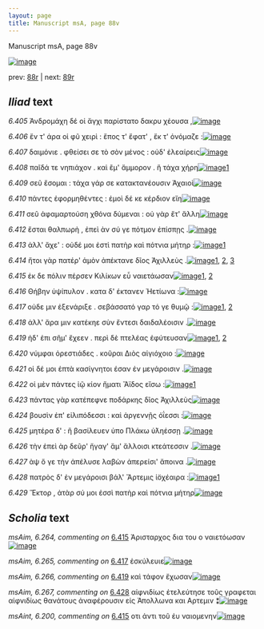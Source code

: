 ```yaml
---
layout: page
title: Manuscript msA, page 88v
---
```


Manuscript msA, page 88v

[![image](http://www.homermultitext.org/iipsrv?OBJ=IIP,1.0&FIF=/project/homer/pyramidal/deepzoom/hmt/vaimg/2017a/VA088VN_0591.tif&WID=100&CVT=JPEG)](http://www.homermultitext.org/ict2/?urn=urn:cite2:hmt:vaimg.2017a:VA088VN_0591)

prev:  [88r](../88r/) | next:  [89r](../89r/)

## *Iliad* text

*6.405* <a id="6.405"/> Ἀνδρομάχη δέ οἱ ἄγχι παρίστατο δακρυ χέουσα ,[![image](http://www.homermultitext.org/iipsrv?OBJ=IIP,1.0&FIF=/project/homer/pyramidal/deepzoom/hmt/vaimg/2017a/VA088VN_0591.tif&RGN=0.422,0.2171,0.467,0.0398&WID=1000&CVT=JPEG)](http://www.homermultitext.org/ict2/?urn=urn:cite2:hmt:vaimg.2017a:VA088VN_0591@0.422,0.2171,0.467,0.0398)

*6.406* <a id="6.406"/> ἔν τ' άρα οἱ φῦ χειρὶ : ἔπος τ' ἔφατ' , ἔκ τ' ὀνόμαζε :[![image](http://www.homermultitext.org/iipsrv?OBJ=IIP,1.0&FIF=/project/homer/pyramidal/deepzoom/hmt/vaimg/2017a/VA088VN_0591.tif&RGN=0.43,0.2419,0.467,0.0346&WID=1000&CVT=JPEG)](http://www.homermultitext.org/ict2/?urn=urn:cite2:hmt:vaimg.2017a:VA088VN_0591@0.43,0.2419,0.467,0.0346)

*6.407* <a id="6.407"/> δαιμόνιε . φθείσει σε τὸ σὸν μένος : οὐδ' ἐλεαίρεις[![image](http://www.homermultitext.org/iipsrv?OBJ=IIP,1.0&FIF=/project/homer/pyramidal/deepzoom/hmt/vaimg/2017a/VA088VN_0591.tif&RGN=0.434,0.2615,0.467,0.0346&WID=1000&CVT=JPEG)](http://www.homermultitext.org/ict2/?urn=urn:cite2:hmt:vaimg.2017a:VA088VN_0591@0.434,0.2615,0.467,0.0346)

*6.408* <a id="6.408"/> παῖδά τε νηπιάχον . καὶ ἒμ' ἄμμορον . ἣ τάχα χήρη[![image](http://www.homermultitext.org/iipsrv?OBJ=IIP,1.0&FIF=/project/homer/pyramidal/deepzoom/hmt/vaimg/2017a/VA088VN_0591.tif&RGN=0.432,0.2817,0.467,0.0346&WID=1000&CVT=JPEG)](http://www.homermultitext.org/ict2/?urn=urn:cite2:hmt:vaimg.2017a:VA088VN_0591@0.432,0.2817,0.467,0.0346)[1](#msAim_6.263)

*6.409* <a id="6.409"/> σεῦ ἔσομαι : τάχα γάρ σε κατακτανέουσιν Ἀχαιοὶ[![image](http://www.homermultitext.org/iipsrv?OBJ=IIP,1.0&FIF=/project/homer/pyramidal/deepzoom/hmt/vaimg/2017a/VA088VN_0591.tif&RGN=0.434,0.299,0.467,0.0346&WID=1000&CVT=JPEG)](http://www.homermultitext.org/ict2/?urn=urn:cite2:hmt:vaimg.2017a:VA088VN_0591@0.434,0.299,0.467,0.0346)

*6.410* <a id="6.410"/> πάντες ἐφορμηθέντες : ἐμοὶ δέ κε κέρδιον εἴη[![image](http://www.homermultitext.org/iipsrv?OBJ=IIP,1.0&FIF=/project/homer/pyramidal/deepzoom/hmt/vaimg/2017a/VA088VN_0591.tif&RGN=0.433,0.3186,0.467,0.0346&WID=1000&CVT=JPEG)](http://www.homermultitext.org/ict2/?urn=urn:cite2:hmt:vaimg.2017a:VA088VN_0591@0.433,0.3186,0.467,0.0346)

*6.411* <a id="6.411"/> σεῦ ἀφαμαρτούση χθόνα δύμεναι : οὐ γὰρ ἔτ' ἄλλη[![image](http://www.homermultitext.org/iipsrv?OBJ=IIP,1.0&FIF=/project/homer/pyramidal/deepzoom/hmt/vaimg/2017a/VA088VN_0591.tif&RGN=0.43,0.3388,0.467,0.0308&WID=1000&CVT=JPEG)](http://www.homermultitext.org/ict2/?urn=urn:cite2:hmt:vaimg.2017a:VA088VN_0591@0.43,0.3388,0.467,0.0308)

*6.412* <a id="6.412"/> ἔσται θαλπωρὴ , ἐπεὶ ὰν σύ γε πότμον ἐπίσπῃς .[![image](http://www.homermultitext.org/iipsrv?OBJ=IIP,1.0&FIF=/project/homer/pyramidal/deepzoom/hmt/vaimg/2017a/VA088VN_0591.tif&RGN=0.428,0.3591,0.467,0.0308&WID=1000&CVT=JPEG)](http://www.homermultitext.org/ict2/?urn=urn:cite2:hmt:vaimg.2017a:VA088VN_0591@0.428,0.3591,0.467,0.0308)

*6.413* <a id="6.413"/> ἀλλ' ἄχε' : οὐδέ μοι ἐστὶ πατὴρ καὶ πότνια μήτηρ :[![image](http://www.homermultitext.org/iipsrv?OBJ=IIP,1.0&FIF=/project/homer/pyramidal/deepzoom/hmt/vaimg/2017a/VA088VN_0591.tif&RGN=0.428,0.3787,0.467,0.0308&WID=1000&CVT=JPEG)](http://www.homermultitext.org/ict2/?urn=urn:cite2:hmt:vaimg.2017a:VA088VN_0591@0.428,0.3787,0.467,0.0308)[1](#msAil_6.A23)

*6.414* <a id="6.414"/> ἤτοι γὰρ πατέρ' ἁμὸν ἀπέκτανε δῖος Ἀχιλλεὺς .[![image](http://www.homermultitext.org/iipsrv?OBJ=IIP,1.0&FIF=/project/homer/pyramidal/deepzoom/hmt/vaimg/2017a/VA088VN_0591.tif&RGN=0.427,0.3952,0.467,0.0308&WID=1000&CVT=JPEG)](http://www.homermultitext.org/ict2/?urn=urn:cite2:hmt:vaimg.2017a:VA088VN_0591@0.427,0.3952,0.467,0.0308)[1](#msA_6.121), [2](#msA_6.119), [3](#msA_6.120)

*6.415* <a id="6.415"/> ἐκ δε πόλιν πέρσεν Κιλίκων εὖ ναιετάωσαν[![image](http://www.homermultitext.org/iipsrv?OBJ=IIP,1.0&FIF=/project/homer/pyramidal/deepzoom/hmt/vaimg/2017a/VA088VN_0591.tif&RGN=0.424,0.4162,0.467,0.0308&WID=1000&CVT=JPEG)](http://www.homermultitext.org/ict2/?urn=urn:cite2:hmt:vaimg.2017a:VA088VN_0591@0.424,0.4162,0.467,0.0308)[1](#msAim_6.264), [2](#msAint_6.200)

*6.416* <a id="6.416"/> Θήβην ὑψίπυλον . κατα δ' έκτανεν Ἠετίωνα :[![image](http://www.homermultitext.org/iipsrv?OBJ=IIP,1.0&FIF=/project/homer/pyramidal/deepzoom/hmt/vaimg/2017a/VA088VN_0591.tif&RGN=0.427,0.4328,0.467,0.0308&WID=1000&CVT=JPEG)](http://www.homermultitext.org/ict2/?urn=urn:cite2:hmt:vaimg.2017a:VA088VN_0591@0.427,0.4328,0.467,0.0308)

*6.417* <a id="6.417"/> οὐδε μιν ἐξενάριξε . σεβάσσατό γαρ τό γε θυμῷ :[![image](http://www.homermultitext.org/iipsrv?OBJ=IIP,1.0&FIF=/project/homer/pyramidal/deepzoom/hmt/vaimg/2017a/VA088VN_0591.tif&RGN=0.426,0.4538,0.467,0.0308&WID=1000&CVT=JPEG)](http://www.homermultitext.org/ict2/?urn=urn:cite2:hmt:vaimg.2017a:VA088VN_0591@0.426,0.4538,0.467,0.0308)[1](#msA_6.122), [2](#msAim_6.265)

*6.418* <a id="6.418"/> ἀλλ' ἄρα μιν κατέκηε σὺν ἔντεσι δαιδαλέοισιν .[![image](http://www.homermultitext.org/iipsrv?OBJ=IIP,1.0&FIF=/project/homer/pyramidal/deepzoom/hmt/vaimg/2017a/VA088VN_0591.tif&RGN=0.424,0.4733,0.467,0.0308&WID=1000&CVT=JPEG)](http://www.homermultitext.org/ict2/?urn=urn:cite2:hmt:vaimg.2017a:VA088VN_0591@0.424,0.4733,0.467,0.0308)

*6.419* <a id="6.419"/> ἠδ' ἐπι σῆμ' ἔχεεν . περὶ δὲ πτελέας ἐφύτευσαν[![image](http://www.homermultitext.org/iipsrv?OBJ=IIP,1.0&FIF=/project/homer/pyramidal/deepzoom/hmt/vaimg/2017a/VA088VN_0591.tif&RGN=0.422,0.4891,0.467,0.0308&WID=1000&CVT=JPEG)](http://www.homermultitext.org/ict2/?urn=urn:cite2:hmt:vaimg.2017a:VA088VN_0591@0.422,0.4891,0.467,0.0308)[1](#msAil_6.A24), [2](#msAim_6.266)

*6.420* <a id="6.420"/> νύμφαι ὀρεστιάδες . κοῦραι Διὸς αἰγιόχοιο :[![image](http://www.homermultitext.org/iipsrv?OBJ=IIP,1.0&FIF=/project/homer/pyramidal/deepzoom/hmt/vaimg/2017a/VA088VN_0591.tif&RGN=0.42,0.5101,0.467,0.0308&WID=1000&CVT=JPEG)](http://www.homermultitext.org/ict2/?urn=urn:cite2:hmt:vaimg.2017a:VA088VN_0591@0.42,0.5101,0.467,0.0308)

*6.421* <a id="6.421"/> οἱ δέ μοι ἑπτὰ κασίγνητοι έσαν ἐν μεγάροισιν .[![image](http://www.homermultitext.org/iipsrv?OBJ=IIP,1.0&FIF=/project/homer/pyramidal/deepzoom/hmt/vaimg/2017a/VA088VN_0591.tif&RGN=0.419,0.5267,0.467,0.0308&WID=1000&CVT=JPEG)](http://www.homermultitext.org/ict2/?urn=urn:cite2:hmt:vaimg.2017a:VA088VN_0591@0.419,0.5267,0.467,0.0308)

*6.422* <a id="6.422"/> οἱ μὲν πάντες ἰῷ κίον ἤματι Ἄϊδος εἴσω :[![image](http://www.homermultitext.org/iipsrv?OBJ=IIP,1.0&FIF=/project/homer/pyramidal/deepzoom/hmt/vaimg/2017a/VA088VN_0591.tif&RGN=0.414,0.5485,0.467,0.0308&WID=1000&CVT=JPEG)](http://www.homermultitext.org/ict2/?urn=urn:cite2:hmt:vaimg.2017a:VA088VN_0591@0.414,0.5485,0.467,0.0308)[1](#msA_6.123)

*6.423* <a id="6.423"/> πάντας γὰρ κατέπεφνε ποδάρκης δῖος Ἀχιλλεὺς[![image](http://www.homermultitext.org/iipsrv?OBJ=IIP,1.0&FIF=/project/homer/pyramidal/deepzoom/hmt/vaimg/2017a/VA088VN_0591.tif&RGN=0.416,0.565,0.467,0.0353&WID=1000&CVT=JPEG)](http://www.homermultitext.org/ict2/?urn=urn:cite2:hmt:vaimg.2017a:VA088VN_0591@0.416,0.565,0.467,0.0353)

*6.424* <a id="6.424"/> βουσὶν ἐπ' εἰλιπόδεσσι : καὶ ἀργεννῇς ὀΐεσσι :[![image](http://www.homermultitext.org/iipsrv?OBJ=IIP,1.0&FIF=/project/homer/pyramidal/deepzoom/hmt/vaimg/2017a/VA088VN_0591.tif&RGN=0.415,0.5845,0.467,0.0293&WID=1000&CVT=JPEG)](http://www.homermultitext.org/ict2/?urn=urn:cite2:hmt:vaimg.2017a:VA088VN_0591@0.415,0.5845,0.467,0.0293)

*6.425* <a id="6.425"/> μητέρα δ' : ἣ βασίλευεν ὑπο Πλάκω ὑ̈ληέσσῃ .[![image](http://www.homermultitext.org/iipsrv?OBJ=IIP,1.0&FIF=/project/homer/pyramidal/deepzoom/hmt/vaimg/2017a/VA088VN_0591.tif&RGN=0.421,0.6041,0.467,0.0293&WID=1000&CVT=JPEG)](http://www.homermultitext.org/ict2/?urn=urn:cite2:hmt:vaimg.2017a:VA088VN_0591@0.421,0.6041,0.467,0.0293)

*6.426* <a id="6.426"/> τὴν ἐπεὶ ὰρ δεῦρ' ἤγαγ' ἅμ' ἄλλοισι κτεάτεσσιν .[![image](http://www.homermultitext.org/iipsrv?OBJ=IIP,1.0&FIF=/project/homer/pyramidal/deepzoom/hmt/vaimg/2017a/VA088VN_0591.tif&RGN=0.421,0.6243,0.467,0.0293&WID=1000&CVT=JPEG)](http://www.homermultitext.org/ict2/?urn=urn:cite2:hmt:vaimg.2017a:VA088VN_0591@0.421,0.6243,0.467,0.0293)

*6.427* <a id="6.427"/> ὰψ ὅ γε τὴν ἀπέλυσε λαβὼν ἀπερείσι' ἄποινα .[![image](http://www.homermultitext.org/iipsrv?OBJ=IIP,1.0&FIF=/project/homer/pyramidal/deepzoom/hmt/vaimg/2017a/VA088VN_0591.tif&RGN=0.419,0.6431,0.467,0.0293&WID=1000&CVT=JPEG)](http://www.homermultitext.org/ict2/?urn=urn:cite2:hmt:vaimg.2017a:VA088VN_0591@0.419,0.6431,0.467,0.0293)

*6.428* <a id="6.428"/> πατρὸς δ' ἐν μεγάροισι βάλ' Ἄρτεμις ἰ̈οχέαιρα :[![image](http://www.homermultitext.org/iipsrv?OBJ=IIP,1.0&FIF=/project/homer/pyramidal/deepzoom/hmt/vaimg/2017a/VA088VN_0591.tif&RGN=0.43,0.6604,0.467,0.0323&WID=1000&CVT=JPEG)](http://www.homermultitext.org/ict2/?urn=urn:cite2:hmt:vaimg.2017a:VA088VN_0591@0.43,0.6604,0.467,0.0323)[1](#msAim_6.267)

*6.429* <a id="6.429"/> Ἕκτορ , ἀτὰρ σύ μοι ἐσσὶ πατὴρ καὶ πότνια μήτηρ[![image](http://www.homermultitext.org/iipsrv?OBJ=IIP,1.0&FIF=/project/homer/pyramidal/deepzoom/hmt/vaimg/2017a/VA088VN_0591.tif&RGN=0.445,0.6792,0.467,0.0323&WID=1000&CVT=JPEG)](http://www.homermultitext.org/ict2/?urn=urn:cite2:hmt:vaimg.2017a:VA088VN_0591@0.445,0.6792,0.467,0.0323)

## *Scholia* text

*msAim, 6.264, commenting on* [6.415](#6.415)  <a id="msAim_6.264"/> Ἀρισταρχος δια του ο ναιετόωσαν[![image](http://www.homermultitext.org/iipsrv?OBJ=IIP,1.0&FIF=/project/homer/pyramidal/deepzoom/hmt/vaimg/2017a/VA088VN_0591.tif&RGN=0.38946205,0.42918396,0.05526898,0.02240664&WID=1000&CVT=JPEG)](http://www.homermultitext.org/ict2/?urn=urn:cite2:hmt:vaimg.2017a:VA088VN_0591@0.38946205,0.42918396,0.05526898,0.02240664)

*msAim, 6.265, commenting on* [6.417](#6.417)  <a id="msAim_6.265"/> ἐσκύλευιε[![image](http://www.homermultitext.org/iipsrv?OBJ=IIP,1.0&FIF=/project/homer/pyramidal/deepzoom/hmt/vaimg/2017a/VA088VN_0591.tif&RGN=0.39830508,0.46708160,0.04384672,0.01410788&WID=1000&CVT=JPEG)](http://www.homermultitext.org/ict2/?urn=urn:cite2:hmt:vaimg.2017a:VA088VN_0591@0.39830508,0.46708160,0.04384672,0.01410788)

*msAim, 6.266, commenting on* [6.419](#6.419)  <a id="msAim_6.266"/> καὶ τάφον ἔχωσαν[![image](http://www.homermultitext.org/iipsrv?OBJ=IIP,1.0&FIF=/project/homer/pyramidal/deepzoom/hmt/vaimg/2017a/VA088VN_0591.tif&RGN=0.39204127,0.50525588,0.05268976,0.01410788&WID=1000&CVT=JPEG)](http://www.homermultitext.org/ict2/?urn=urn:cite2:hmt:vaimg.2017a:VA088VN_0591@0.39204127,0.50525588,0.05268976,0.01410788)

*msAim, 6.267, commenting on* [6.428](#6.428)  <a id="msAim_6.267"/> αἰφνιδίως ἐτελεύτησε τοῦς γραφεται αἱφνιδίως θανάτους ἀναφέρουσιν εἰς Ἀπολλωνα και Αρτεμιν ⁑[![image](http://www.homermultitext.org/iipsrv?OBJ=IIP,1.0&FIF=/project/homer/pyramidal/deepzoom/hmt/vaimg/2017a/VA088VN_0591.tif&RGN=0.39646279,0.68008299,0.06411201,0.08271093&WID=1000&CVT=JPEG)](http://www.homermultitext.org/ict2/?urn=urn:cite2:hmt:vaimg.2017a:VA088VN_0591@0.39646279,0.68008299,0.06411201,0.08271093)

*msAint, 6.200, commenting on* [6.415](#6.415)  <a id="msAint_6.200"/> οτι ἀντι τοῦ ἐυ ναιομενην[![image](http://www.homermultitext.org/iipsrv?OBJ=IIP,1.0&FIF=/project/homer/pyramidal/deepzoom/hmt/vaimg/2017a/VA088VN_0591.tif&RGN=0.84432572,0.42088520,0.04384672,0.01881051&WID=1000&CVT=JPEG)](http://www.homermultitext.org/ict2/?urn=urn:cite2:hmt:vaimg.2017a:VA088VN_0591@0.84432572,0.42088520,0.04384672,0.01881051)